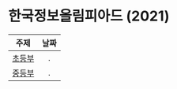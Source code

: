 # 한국정보올림피아드 (2021)
|주제|날짜|
|:---:|:---:|
|[초등부](./elementary/README.md)|.|
|[중등부](./middle/README.md)|.|